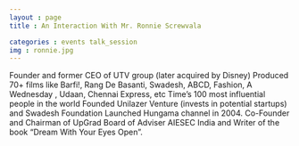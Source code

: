 ```yaml
---
layout : page
title : An Interaction With Mr. Ronnie Screwvala

categories : events talk_session
img : ronnie.jpg 
---
```


Founder and former CEO of UTV group (later acquired by Disney)
Produced 70+ films like Barfi!, Rang De Basanti, Swadesh, ABCD, Fashion, A Wednesday , Udaan, Chennai Express, etc
Time’s 100 most influential people in the world
Founded Unilazer Venture (invests in potential startups) and Swadesh Foundation
Launched Hungama channel in 2004. Co-Founder and Chairman of UpGrad
Board of Adviser AIESEC India and Writer of the book “Dream With Your Eyes Open”. 